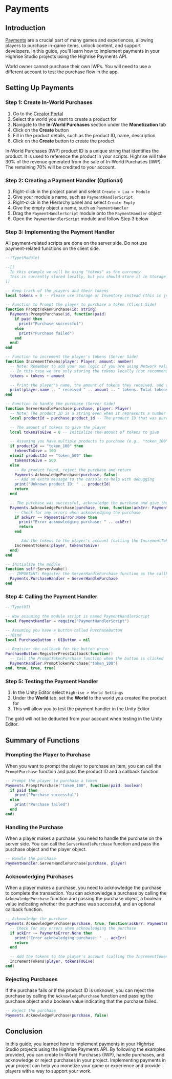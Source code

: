 # Payments

## Introduction

[Payments](/learn/studio-api/services/Payments) are a crucial part of many games and experiences, allowing players to purchase in-game items, unlock content, and support developers. In this guide, you'll learn how to implement payments in your Highrise Studio projects using the Highrise Payments API.

<Note type="warning">
World owner cannot purchase their own IWPs. You will need to use a different account to test the purchase flow in the app.
</Note>

## Setting Up Payments

### Step 1: Create In-World Purchases
1. Go to the [Creator Portal](https://create.highrise.game/)
2. Select the world you want to create a product for
3. Navigate to the **In-World Purchases** section under the **Monetization** tab
4. Click on the **Create** button
5. Fill in the product details, such as the product ID, name, description
6. Click on the **Create** button to create the product

<Note type="warning">
In-World Purchases (IWP) product ID is a unique string that identifies the product. It is used to reference the product in your scripts.
</Note>

<Note type="warning">
Highrise will take 30% of the revenue generated from the sale of In-World Purchases (IWP). The remaining 70% will be credited to your account.
</Note>

### Step 2: Creating a Payment Handler (Optional)
1. Right-click in the project panel and select `Create > Lua > Module`
2. Give your module a name, such as `PaymentHandlerScript`
3. Right-click in the Hierarchy panel and select `Create Empty`
4. Give the empty object a name, such as `PaymentHandler`
5. Drag the `PaymentHandlerScript` module onto the `PaymentHandler` object
6. Open the `PaymentHandlerScript` module and follow Step 3 below

### Step 3: Implementing the Payment Handler
<Note type="warning">
All payment-related scripts are done on the server side. Do not use payment-related functions on the client side.
</Note>

```lua
--!Type(Module)

--[[
  In this example we will be using "tokens" as the currency
  This is currently stored locally, but you should store it in Storage or Inventory for persistence
]]

-- Keep track of the players and their tokens
local tokens = 0 -- Please use Storage or Inventory instead (this is just an example)

-- Function to Prompt the player to purchase a token (Client Side)
function PromptTokenPurchase(id: string)
  Payments:PromptPurchase(id, function(paid)
    if paid then
      print("Purchase successful")
    else
      print("Purchase failed")
    end
  end)
end

-- Function to increment the player's tokens (Server Side)
function IncrementTokens(player: Player, amount: number)
  -- Note: Remember to add your own logic if you are using Network values or Storage
  -- In this case we are only storing the tokens locally (not recommended but for example purposes)
  tokens = tokens + amount

  -- Print the player's name, the amount of tokens they received, and their total tokens
  print(player.name .. " received " .. amount .. " tokens. Total tokens: " .. tokens)
end

-- Function to handle the purchase (Server Side)
function ServerHandlePurchase(purchase, player: Player)
  -- Note: The product ID is a string even when it represents a number
  local productId = purchase.product_id -- The product ID that was purchased (e.g., "token")

  -- The amount of tokens to give the player
  local tokensToGive = 0 -- Initialize the amount of tokens to give

  -- Assuming you have multiple products to purchase (e.g., "token_100", "token_500")
  if productId == "token_100" then
    tokensToGive = 100
  elseif productId == "token_500" then
    tokensToGive = 500
  else
    -- No product found, reject the purchase and return
    Payments.AcknowledgePurchase(purchase, false)
    -- Add an extra message to the console to help with debugging
    print("Unknown product ID: " .. productId)
    return
  end

  -- The purchase was successful, acknowledge the purchase and give the player the tokens
  Payments.AcknowledgePurchase(purchase, true, function(ackErr: PaymentsError)
    -- Check for any errors when acknowledging the purchase
    if ackErr ~= PaymentsError.None then
      print("Error acknowledging purchase: " .. ackErr)
      return
    end

    -- Add the tokens to the player's account (calling the IncrementTokens function)
    IncrementTokens(player, tokensToGive)
  end)
end

-- Initialize the module
function self:ServerAwake()
  -- IMPORTANT: Register the ServerHandlePurchase function as the callback for the PurchaseHandler
  Payments.PurchaseHandler = ServerHandlePurchase
end
```

### Step 4: Calling the Payment Handler
```lua
--!Type(UI)

-- Now assuming the module script is named PaymentHandlerScript
local PaymentHandler = require("PaymentHandlerScript")

-- Assuming you have a button called PurchaseButton
--!Bind
local PurchaseButton : UIButton = nil

-- Register the callback for the button press
PurchaseButton:RegisterPressCallback(function()
  -- Call the PromptTokenPurchase function when the button is clicked
  PaymentHandler.PromptTokenPurchase("token_100")
end, true, true, true)
```

### Step 5: Testing the Payment Handler

1. In the Unity Editor select `Highrise > World Settings`
2. Under the **World** tab, set the **World** to the world you created the product for
3. This will allow you to test the payment handler in the Unity Editor

<Note type="info">
The gold will not be deducted from your account when testing in the Unity Editor.
</Note>

## Summary of Functions

### Prompting the Player to Purchase
When you want to prompt the player to purchase an item, you can call the `PromptPurchase` function and pass the product
ID and a callback function.

```lua
-- Prompt the player to purchase a token
Payments.PromptPurchase("token_100", function(paid: boolean)
  if paid then
    print("Purchase successful")
  else
    print("Purchase failed")
  end
end)
```

### Handling the Purchase
When a player makes a purchase, you need to handle the purchase on the server side. You can call the `ServerHandlePurchase` function and pass the purchase object and the player object.

```lua
-- Handle the purchase
PaymentHandler.ServerHandlePurchase(purchase, player)
```

### Acknowledging Purchases
When a player makes a purchase, you need to acknowledge the purchase to complete the transaction. You can acknowledge a purchase by calling the `AcknowledgePurchase` function and passing the purchase object, a boolean value indicating whether the purchase was successful, and an optional callback function.

```lua
-- Acknowledge the purchase
Payments.AcknowledgePurchase(purchase, true, function(ackErr: PaymentsError)
  -- Check for any errors when acknowledging the purchase
  if ackErr ~= PaymentsError.None then
    print("Error acknowledging purchase: " .. ackErr)
    return
  end

  -- Add the tokens to the player's account (calling the IncrementTokens function)
  IncrementTokens(player, tokensToGive)
end)
```

### Rejecting Purchases

If the purchase fails or if the product ID is unknown, you can reject the purchase by calling the `AcknowledgePurchase` function and passing the purchase object and a boolean value indicating that the purchase failed.

```lua
-- Reject the purchase
Payments.AcknowledgePurchase(purchase, false)
```

## Conclusion

In this guide, you learned how to implement payments in your Highrise Studio projects using the Highrise Payments API. By following the examples provided, you can create In-World Purchases (IWP), handle purchases, and acknowledge or reject purchases in your project. Implementing payments in your project can help you monetize your game or experience and provide players with a way to support your work.